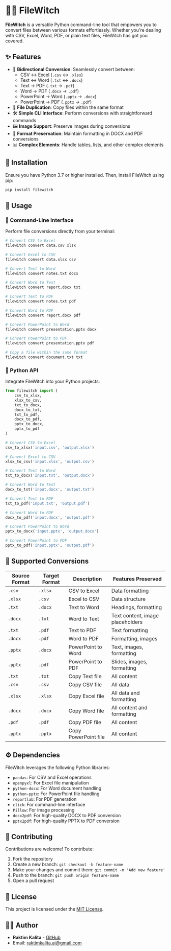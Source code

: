 # 🧙‍♂️ FileWitch

**FileWitch** is a versatile Python command-line tool that empowers you to convert files between various formats effortlessly. Whether you're dealing with CSV, Excel, Word, PDF, or plain text files, FileWitch has got you covered.

## ✨ Features

* 🔄 **Bidirectional Conversion**: Seamlessly convert between:
  * CSV ↔️ Excel (`.csv` ↔️ `.xlsx`)
  * Text ↔️ Word (`.txt` ↔️ `.docx`)
  * Text → PDF (`.txt` → `.pdf`)
  * Word → PDF (`.docx` → `.pdf`)
  * PowerPoint → Word (`.pptx` → `.docx`)
  * PowerPoint → PDF (`.pptx` → `.pdf`)
* 📁 **File Duplication**: Copy files within the same format
* 🛠️ **Simple CLI Interface**: Perform conversions with straightforward commands
* 🖼️ **Image Support**: Preserve images during conversions
* 📝 **Format Preservation**: Maintain formatting in DOCX and PDF conversions
* 📊 **Complex Elements**: Handle tables, lists, and other complex elements

## 🚀 Installation

Ensure you have Python 3.7 or higher installed. Then, install FileWitch using pip:

```bash
pip install filewitch
```

## 🧪 Usage

### 🔧 Command-Line Interface

Perform file conversions directly from your terminal:

```bash
# Convert CSV to Excel
filewitch convert data.csv xlsx

# Convert Excel to CSV
filewitch convert data.xlsx csv

# Convert Text to Word
filewitch convert notes.txt docx

# Convert Word to Text
filewitch convert report.docx txt

# Convert Text to PDF
filewitch convert notes.txt pdf

# Convert Word to PDF
filewitch convert report.docx pdf

# Convert PowerPoint to Word
filewitch convert presentation.pptx docx

# Convert PowerPoint to PDF
filewitch convert presentation.pptx pdf

# Copy a file within the same format
filewitch convert document.txt txt
```

### 🧠 Python API

Integrate FileWitch into your Python projects:

```python
from filewitch import (
    csv_to_xlsx,
    xlsx_to_csv,
    txt_to_docx,
    docx_to_txt,
    txt_to_pdf,
    docx_to_pdf,
    pptx_to_docx,
    pptx_to_pdf
)

# Convert CSV to Excel
csv_to_xlsx('input.csv', 'output.xlsx')

# Convert Excel to CSV
xlsx_to_csv('input.xlsx', 'output.csv')

# Convert Text to Word
txt_to_docx('input.txt', 'output.docx')

# Convert Word to Text
docx_to_txt('input.docx', 'output.txt')

# Convert Text to PDF
txt_to_pdf('input.txt', 'output.pdf')

# Convert Word to PDF
docx_to_pdf('input.docx', 'output.pdf')

# Convert PowerPoint to Word
pptx_to_docx('input.pptx', 'output.docx')

# Convert PowerPoint to PDF
pptx_to_pdf('input.pptx', 'output.pdf')
```

## 📂 Supported Conversions

| Source Format | Target Format | Description          | Features Preserved |
| ------------- | ------------- | -------------------- | ------------------ |
| `.csv`        | `.xlsx`       | CSV to Excel         | Data formatting    |
| `.xlsx`       | `.csv`        | Excel to CSV         | Data structure     |
| `.txt`        | `.docx`       | Text to Word         | Headings, formatting|
| `.docx`       | `.txt`        | Word to Text         | Text content, image placeholders |
| `.txt`        | `.pdf`        | Text to PDF          | Text formatting    |
| `.docx`       | `.pdf`        | Word to PDF          | Formatting, images |
| `.pptx`       | `.docx`       | PowerPoint to Word   | Text, images, formatting |
| `.pptx`       | `.pdf`        | PowerPoint to PDF    | Slides, images, formatting |
| `.txt`        | `.txt`        | Copy Text file       | All content        |
| `.csv`        | `.csv`        | Copy CSV file        | All data           |
| `.xlsx`       | `.xlsx`       | Copy Excel file      | All data and formatting |
| `.docx`       | `.docx`       | Copy Word file       | All content and formatting |
| `.pdf`        | `.pdf`        | Copy PDF file        | All content        |
| `.pptx`       | `.pptx`       | Copy PowerPoint file | All content        |

## ⚙️ Dependencies

FileWitch leverages the following Python libraries:

* `pandas`: For CSV and Excel operations
* `openpyxl`: For Excel file manipulation
* `python-docx`: For Word document handling
* `python-pptx`: For PowerPoint file handling
* `reportlab`: For PDF generation
* `click`: For command-line interface
* `Pillow`: For image processing
* `docx2pdf`: For high-quality DOCX to PDF conversion
* `pptx2pdf`: For high-quality PPTX to PDF conversion

## 🤝 Contributing

Contributions are welcome! To contribute:

1. Fork the repository
2. Create a new branch: `git checkout -b feature-name`
3. Make your changes and commit them: `git commit -m 'Add new feature'`
4. Push to the branch: `git push origin feature-name`
5. Open a pull request

## 📄 License

This project is licensed under the [MIT License](LICENSE).

## 👨‍💻 Author

- **Raktim Kalita** - [GitHub](https://github.com/Rktim)
- Email: raktimkalita.ai@gmail.com 